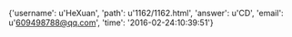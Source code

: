 {'username': u'HeXuan', 'path': u'1162/1162.html', 'answer': u'CD', 'email': u'609498788@qq.com', 'time': '2016-02-24:10:39:51'}